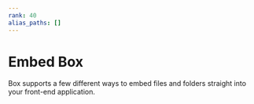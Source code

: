 ```yaml
---
rank: 40
alias_paths: []
---
```


# Embed Box

Box supports a few different ways to embed files and folders straight into your
front-end application.
